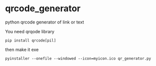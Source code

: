 # qrcode_generator
python qrcode generator of link or text


You need qrqode library
```
pip install qrcode[pil]
```
then make it exe
```
pyinstaller --onefile --windowed --icon=myicon.ico qr_generator.py
```
